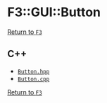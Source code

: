 # F3::GUI::Button

[Return to `F3`](/docs/F3.md)

## C++

- [`Button.hpp`](/c++/include/Button.hpp)
- [`Button.cpp`](/c++/source/Button.cpp)

[Return to `F3`](/docs/F3.md)